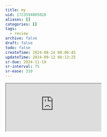 ```yaml
---
title: my
uid: 1723594005028
aliases: []
categories: []
tags:
  - review
archive: false
draft: false
todo: false
createTime: 2024-08-14 08:06:45
updateTime: 2024-09-12 08:13:25
sr-due: 2024-11-19
sr-interval: 75
sr-ease: 310
---
```


<iframe
  class="iframe_full"
  src="https://dict.youdao.com/result?word=my&lang=en"
>
</iframe>

